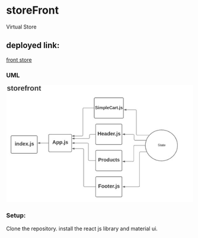 # storeFront
Virtual Store

## deployed link:
[front store](https://storefront-401.herokuapp.com/)

### UML 
 ![uml](123.jpg)

### Setup:
Clone the repository.
install the react js library and material ui.


